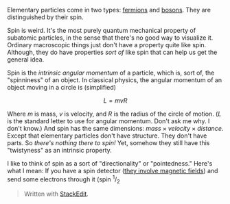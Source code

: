 Elementary particles come in two types: [fermions](https://en.wikipedia.org/wiki/Enrico_Fermi) and [bosons](https://en.wikipedia.org/wiki/Satyendra_Nath_Bose). They are distinguished by their spin.

Spin is weird. It's the most purely quantum mechanical property of subatomic particles, in the sense that there's no good way to visualize it. Ordinary macroscopic things just don't have a property quite like spin. Although, they do have properties *sort of* like spin that can help us get the general idea.

Spin is the *intrinsic angular momentum* of a particle, which is, sort of, the "spinniness" of an object. In classical physics, the angular momentum of an object moving in a circle is (simplified)

$$ L = mvR $$

Where $m$ is mass, $v$ is velocity, and $R$ is the radius of the circle of motion. ($L$ is the standard letter to use for angular momentum. Don't ask me why. I don't know.) And spin has the same dimensions: $mass \times velocity \times distance$. Except that elementary particles don't have structure. They don't have parts. So *there's nothing there to spin!* Yet, somehow they still have this "twistyness" as an intrinsic property.

I like to think of spin as a sort of "directionality" or "pointedness." Here's what I mean: If you have a spin detector ([they involve magnetic fields](https://en.wikipedia.org/wiki/Stern%E2%80%93Gerlach_experiment)) and send some electrons through it (spin $^1/_2$


> Written with [StackEdit](https://stackedit.io/).
<!--stackedit_data:
eyJoaXN0b3J5IjpbLTUxMjA0NDc3OCwtMTU3ODA5MjY3MSwxNj
M4NjY5NjM4LC0xMDcwMjI2MzAxLC0yMDU5ODg4OTAzLC0xNDE2
NDM0NDc4LC0xNjI1MjYxODAzLC0yNjk2MjI1MjhdfQ==
-->